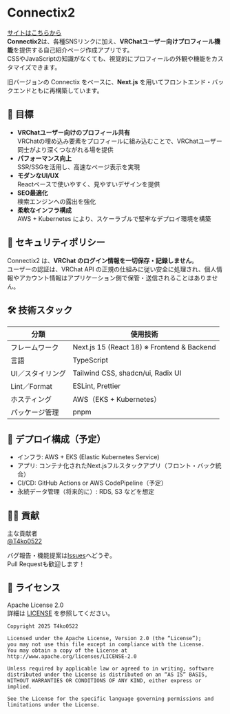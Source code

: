 # Connectix2

[サイトはこちらから](https://t4ko.vercel.app)  
**Connectix2**は、各種SNSリンクに加え、**VRChatユーザー向けプロフィール機能**を提供する自己紹介ページ作成アプリです。  
CSSやJavaScriptの知識がなくても、視覚的にプロフィールの外観や機能をカスタマイズできます。

旧バージョンの Connectix をベースに、**Next.js** を用いてフロントエンド・バックエンドともに再構築しています。

## 🎯 目標

- **VRChatユーザー向けのプロフィール共有**  
  VRChatの埋め込み要素をプロフィールに組み込むことで、VRChatユーザー同士がより深くつながれる場を提供
- **パフォーマンス向上**  
  SSR/SSGを活用し、高速なページ表示を実現
- **モダンなUI/UX**  
  Reactベースで使いやすく、見やすいデザインを提供
- **SEO最適化**  
  検索エンジンへの露出を強化
- **柔軟なインフラ構成**  
  AWS + Kubernetes により、スケーラブルで堅牢なデプロイ環境を構築

## 🔐 セキュリティポリシー

Connectix2 は、**VRChat のログイン情報を一切保存・記録しません**。  
ユーザーの認証は、VRChat API の正規の仕組みに従い安全に処理され、個人情報やアカウント情報はアプリケーション側で保管・送信されることはありません。

## 🛠 技術スタック

| 分類              | 使用技術                              |
| ----------------- | ------------------------------------- |
| フレームワーク    | Next.js 15 (React 18) ※ Frontend & Backend |
| 言語              | TypeScript                            |
| UI／スタイリング  | Tailwind CSS, shadcn/ui, Radix UI     |
| Lint／Format      | ESLint, Prettier                      |
| ホスティング      | AWS（EKS + Kubernetes）               |
| パッケージ管理    | pnpm                                  |

## 🧱 デプロイ構成（予定）

- インフラ: AWS + EKS (Elastic Kubernetes Service)
- アプリ: コンテナ化されたNext.jsフルスタックアプリ（フロント・バック統合）
- CI/CD: GitHub Actions or AWS CodePipeline（予定）
- 永続データ管理（将来的に）: RDS, S3 などを想定

## 🙋‍♂️ 貢献

主な貢献者  
[@T4ko0522](https://github.com/T4ko0522)  

バグ報告・機能提案は[Issues](https://github.com/T4ko0522/Connectix2/issues)へどうぞ。  
Pull Requestも歓迎します！

## 📄 ライセンス

Apache License 2.0  
詳細は [LICENSE](https://github.com/T4ko0522/Connectix2/blob/master/LICENSE) を参照してください。
```
Copyright 2025 T4ko0522

Licensed under the Apache License, Version 2.0 (the “License”);
you may not use this file except in compliance with the License.
You may obtain a copy of the License at
http://www.apache.org/licenses/LICENSE-2.0

Unless required by applicable law or agreed to in writing, software
distributed under the License is distributed on an “AS IS” BASIS,
WITHOUT WARRANTIES OR CONDITIONS OF ANY KIND, either express or implied.

See the License for the specific language governing permissions and
limitations under the License.
```